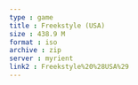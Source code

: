 ```yaml
---
type : game
title : Freekstyle (USA)
size : 438.9 M
format : iso
archive : zip
server : myrient
link2 : Freekstyle%20%28USA%29
---
```

